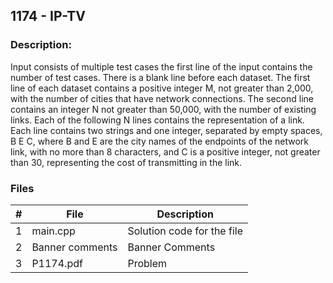 ## 1174 - IP-TV
### Description: 

Input consists of multiple test cases the first line of the input contains the number of test cases.
There is a blank line before each dataset.
The first line of each dataset contains a positive integer M, not greater than 2,000, with the number
of cities that have network connections. The second line contains an integer N not greater than 50,000,
with the number of existing links. Each of the following N lines contains the representation of a link.
Each line contains two strings and one integer, separated by empty spaces, B E C, where B and E
are the city names of the endpoints of the network link, with no more than 8 characters, and C is a
positive integer, not greater than 30, representing the cost of transmitting in the link.

### Files

|   #   | File            | Description                                        |
| :---: | --------------- | -------------------------------------------------- |
|   1   |main.cpp         |Solution code for the file     |
|   2   |Banner comments |Banner Comments |
|   3   |P1174.pdf |Problem |
